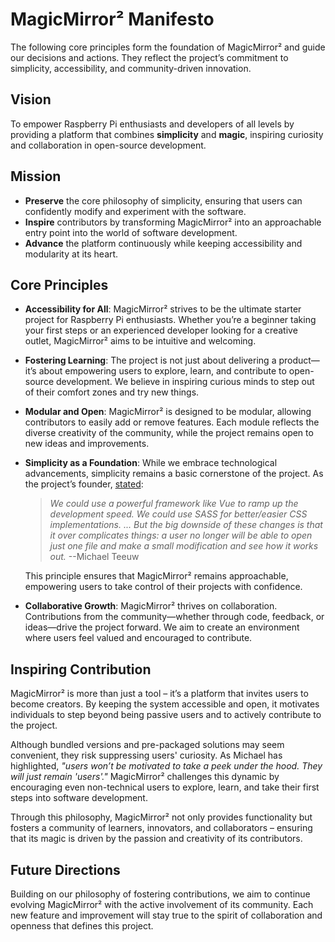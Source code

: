 # MagicMirror² Manifesto

The following core principles form the foundation of MagicMirror² and guide our
decisions and actions. They reflect the project’s commitment to simplicity,
accessibility, and community-driven innovation.

## Vision

To empower Raspberry Pi enthusiasts and developers of all levels by providing a
platform that combines **simplicity** and **magic**, inspiring curiosity and
collaboration in open-source development.

## Mission

- **Preserve** the core philosophy of simplicity, ensuring that users can
  confidently modify and experiment with the software.
- **Inspire** contributors by transforming MagicMirror² into an approachable
  entry point into the world of software development.
- **Advance** the platform continuously while keeping accessibility and
  modularity at its heart.

## Core Principles

- **Accessibility for All**: MagicMirror² strives to be the ultimate starter
  project for Raspberry Pi enthusiasts. Whether you’re a beginner taking your
  first steps or an experienced developer looking for a creative outlet,
  MagicMirror² aims to be intuitive and welcoming.
- **Fostering Learning**: The project is not just about delivering a
  product—it’s about empowering users to explore, learn, and contribute to
  open-source development. We believe in inspiring curious minds to step out of
  their comfort zones and try new things.
- **Modular and Open**: MagicMirror² is designed to be modular, allowing
  contributors to easily add or remove features. Each module reflects the
  diverse creativity of the community, while the project remains open to new
  ideas and improvements.
- **Simplicity as a Foundation**: While we embrace technological advancements,
  simplicity remains a basic cornerstone of the project. As the project’s
  founder, [stated](https://github.com/MagicMirrorOrg/MagicMirror/issues/1174):

  > _We could use a powerful framework like Vue to ramp up the development
  > speed. We could use SASS for better/easier CSS implementations. ... But the
  > big downside of these changes is that it over complicates things: a user no
  > longer will be able to open just one file and make a small modification and
  > see how it works out._ --Michael Teeuw

  This principle ensures that MagicMirror² remains approachable, empowering
  users to take control of their projects with confidence.

- **Collaborative Growth**: MagicMirror² thrives on collaboration. Contributions
  from the community—whether through code, feedback, or ideas—drive the project
  forward. We aim to create an environment where users feel valued and
  encouraged to contribute.

## Inspiring Contribution

MagicMirror² is more than just a tool – it’s a platform that invites users to
become creators. By keeping the system accessible and open, it motivates
individuals to step beyond being passive users and to actively contribute to the
project.

Although bundled versions and pre-packaged solutions may seem convenient, they
risk suppressing users' curiosity. As Michael has highlighted, _"users won’t be
motivated to take a peek under the hood. They will just remain 'users'."_
MagicMirror² challenges this dynamic by encouraging even non-technical users to
explore, learn, and take their first steps into software development.

Through this philosophy, MagicMirror² not only provides functionality but
fosters a community of learners, innovators, and collaborators – ensuring that
its magic is driven by the passion and creativity of its contributors.

## Future Directions

Building on our philosophy of fostering contributions, we aim to continue
evolving MagicMirror² with the active involvement of its community. Each new
feature and improvement will stay true to the spirit of collaboration and
openness that defines this project.
